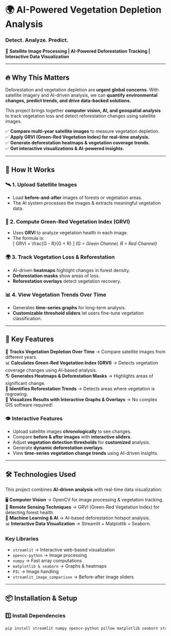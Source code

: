 # 🌍 AI-Powered Vegetation Depletion Analysis  
### **Detect. Analyze. Predict.**  
📡 **Satellite Image Processing | AI-Powered Deforestation Tracking | Interactive Data Visualization**  

---

## 🔥 Why This Matters  
Deforestation and vegetation depletion are **urgent global concerns**. With satellite imagery and AI-driven analysis, we can **quantify environmental changes, predict trends, and drive data-backed solutions.**  

This project brings together **computer vision, AI, and geospatial analysis** to track vegetation loss and detect reforestation changes using satellite images.  

✅ **Compare multi-year satellite images** to measure vegetation depletion.  
✅ **Apply GRVI (Green-Red Vegetation Index) for real-time analysis.**  
✅ **Generate deforestation heatmaps & vegetation coverage trends.**  
✅ **Get interactive visualizations & AI-powered insights.**  

---

## 🎯 How It Works  

### **🛰️ 1. Upload Satellite Images**  
- Load **before-and-after** images of forests or vegetation areas.  
- The AI system processes the images & extracts meaningful vegetation data.  

### **🌱 2. Compute Green-Red Vegetation Index (GRVI)**  
- Uses **GRVI** to analyze vegetation health in each image.  
- The formula is:  
  \[
  GRVI = \frac{G - R}{G + R}
  \]
  *(G = Green Channel, R = Red Channel)*  

### **🌍 3. Track Vegetation Loss & Reforestation**  
- AI-driven **heatmaps** highlight changes in forest density.  
- **Deforestation masks** show areas of loss.  
- **Reforestation overlays** detect vegetation recovery.  

### **📊 4. View Vegetation Trends Over Time**  
- Generates **time-series graphs** for long-term analysis.  
- **Customizable threshold sliders** let users fine-tune vegetation classification.  

---

## 🚀 Key Features  

🌿 **Tracks Vegetation Depletion Over Time** → Compare satellite images from different years.  
📊 **Calculates Green-Red Vegetation Index (GRVI)** → Detects vegetation coverage changes using AI-based analysis.  
🌎 **Generates Heatmaps & Deforestation Masks** → Highlights areas of significant change.  
🔄 **Identifies Reforestation Trends** → Detects areas where vegetation is regrowing.  
🎨 **Visualizes Results with Interactive Graphs & Overlays** → No complex GIS software required!  

### **👁️ Interactive Features**  
- Upload satellite images **chronologically** to see changes.  
- Compare **before & after images** with **interactive sliders**.  
- Adjust **vegetation detection thresholds** for **customized** analysis.  
- Generate **dynamic deforestation overlays**.  
- View **time-series vegetation change trends** using AI-driven insights.  

---

## 🛠️ Technologies Used  

This project combines **AI-driven analysis** with real-time data visualization:  

🖥️ **Computer Vision** → OpenCV for image processing & vegetation tracking.  
📡 **Remote Sensing Techniques** → GRVI (Green-Red Vegetation Index) for detecting forest health.  
🧠 **Machine Learning & AI** → AI-based deforestation hotspot analysis.  
📊 **Interactive Data Visualization** → Streamlit + Matplotlib + Seaborn.  

### **Key Libraries**  
- `streamlit` → Interactive web-based visualization  
- `opencv-python` → Image processing  
- `numpy` → Fast array computations  
- `matplotlib & seaborn` → Graphs & heatmaps  
- `PIL` → Image handling  
- `streamlit_image_comparison` → Before-after image sliders  

---

## 📦 Installation & Setup  

### **1️⃣ Install Dependencies**
```bash
pip install streamlit numpy opencv-python pillow matplotlib seaborn streamlit_image_comparison
